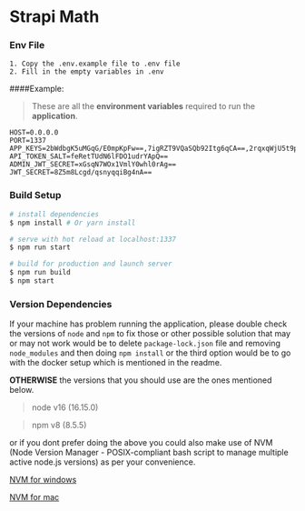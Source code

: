 # Strapi Math


### Env File
```
1. Copy the .env.example file to .env file
2. Fill in the empty variables in .env
```
####Example:
> These are all the **environment variables** required to run the **application**.

```
HOST=0.0.0.0
PORT=1337
APP_KEYS=2bWdbgK5uMGqG/E0mpKpFw==,7igRZT9VQaSQb92Itg6qCA==,2rqxqWjU5t9pBxly1xuyvw==,f7t+ADQvEu6XA+IkyWE1Ew==
API_TOKEN_SALT=feRetTUdN6lFDO1udrYApQ==
ADMIN_JWT_SECRET=xGsqN7WOx1VmlY0whl0rAg==
JWT_SECRET=8Z5m8Lcgd/qsnyqqiBg4nA==
```

### Build Setup

``` bash
# install dependencies
$ npm install # Or yarn install

# serve with hot reload at localhost:1337
$ npm run start

# build for production and launch server
$ npm run build
$ npm start
```

### Version Dependencies

If your machine has problem running the application, please double check the versions of `node` and `npm` to fix those or other possible solution that may or may not work would be to delete `package-lock.json` file and removing `node_modules` and then doing `npm install` or the third option would be to go with the docker setup which is mentioned in the readme.

**OTHERWISE** the versions that you should use are the ones mentioned below.

> node v16 (16.15.0)

> npm v8 (8.5.5)

or if you dont prefer doing the above you could also make use of NVM (Node Version Manager - POSIX-compliant bash script to manage multiple active node.js versions) as per your convenience.

[NVM for windows](https://content.breatheco.de/en/how-to/nvm-install-windows#:~:text=Steps%20to%20install%20with%20nvm%3A&text=Install%20nvm%20Go%20to%20your,that%20you%20will%20hit%20too.)

[NVM for mac](https://tecadmin.net/install-nvm-macos-with-homebrew/)
